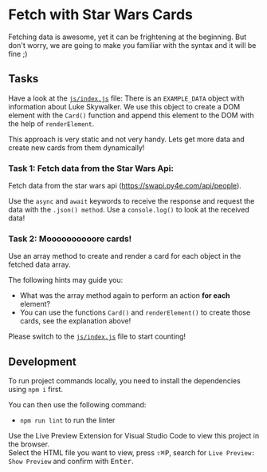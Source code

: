 # Fetch with Star Wars Cards

Fetching data is awesome, yet it can be frightening at the beginning. But don't worry, we are going to make you familiar with the syntax and it will be fine ;)

## Tasks

Have a look at the [`js/index.js`](./js/index.js) file: There is an `EXAMPLE_DATA` object with information about Luke Skywalker. We use this object to create a DOM element with the `Card()` function and append this element to the DOM with the help of `renderElement`.

This approach is very static and not very handy. Lets get more data and create new cards from them dynamically!

### Task 1: Fetch data from the Star Wars Api:

Fetch data from the star wars api (https://swapi.py4e.com/api/people).

Use the `async` and `await` keywords to receive the response and request the data with the `.json() method`.
Use a `console.log()` to look at the received data!

### Task 2: Moooooooooore cards!

Use an array method to create and render a card for each object in the fetched data array.

The following hints may guide you:

-   What was the array method again to perform an action **for each** element?
-   You can use the functions `Card()` and `renderElement()` to create those cards, see the explanation above!

Please switch to the [`js/index.js`](./js/index.js) file to start counting!

## Development

To run project commands locally, you need to install the dependencies using `npm i` first.

You can then use the following command:

-   `npm run lint` to run the linter

Use the Live Preview Extension for Visual Studio Code to view this project in the browser.  
Select the HTML file you want to view, press <kbd>⇧</kbd><kbd>⌘</kbd><kbd>P</kbd>, search for `Live Preview: Show Preview` and confirm with <kbd>Enter</kbd>.

